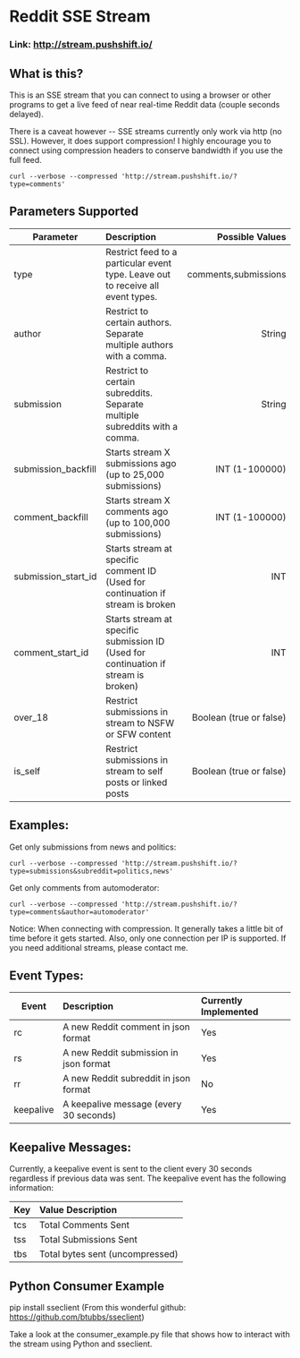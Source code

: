# Reddit SSE Stream

### Link: http://stream.pushshift.io/

## What is this?

This is an SSE stream that you can connect to using a browser or other programs to get a live feed of near real-time Reddit data (couple seconds delayed).

There is a caveat however -- SSE streams currently only work via http (no SSL). However, it does support compression! I highly encourage you to connect using compression headers to conserve bandwidth if you use the full feed.

    curl --verbose --compressed 'http://stream.pushshift.io/?type=comments'

## Parameters Supported

| Parameter        | Description           | Possible Values  |
| ------------- |:-------------| -----:|
| type        |  Restrict feed to a particular event type.  Leave out to receive all event types. | comments,submissions |
| author      | Restrict to certain authors.  Separate multiple authors with a comma.      |   String |
| submission  | Restrict to certain subreddits.  Separate multiple subreddits with a comma.       |    String |
| submission_backfill | Starts stream X submissions ago (up to 25,000 submissions) | INT (1-100000)|
| comment_backfill | Starts stream X comments ago (up to 100,000 submissions) | INT (1-100000) |
| submission_start_id | Starts stream at specific comment ID (Used for continuation if stream is broken | INT |
| comment_start_id | Starts stream at specific submission ID (Used for continuation if stream is broken) | INT |
| over_18 | Restrict submissions in stream to NSFW or SFW content | Boolean (true or false) |
| is_self | Restrict submissions in stream to self posts or linked posts | Boolean (true or false) |

## Examples:

Get only submissions from news and politics:

    curl --verbose --compressed 'http://stream.pushshift.io/?type=submissions&subreddit=politics,news'
Get only comments from automoderator:

    curl --verbose --compressed 'http://stream.pushshift.io/?type=comments&author=automoderator'

Notice: When connecting with compression. It generally takes a little bit of time before it gets started.  Also, only one connection per IP is supported.  If you need additional streams, please contact me.

## Event Types:

| Event        | Description | Currently Implemented |
| ------------- |:-------------|:------------|
| rc | A new Reddit comment in json format | Yes|
| rs | A new Reddit submission in json format | Yes |
| rr | A new Reddit subreddit in json format| No |
| keepalive | A keepalive message (every 30 seconds)| Yes|

## Keepalive Messages:

Currently, a keepalive event is sent to the client every 30 seconds regardless if previous data was sent.  The keepalive event has the following information:

| Key        | Value Description |
| ------------- |:-------------|
| tcs | Total Comments Sent
| tss | Total Submissions Sent |
| tbs | Total bytes sent (uncompressed)|

## Python Consumer Example

pip install sseclient (From this wonderful github: https://github.com/btubbs/sseclient)

Take a look at the consumer_example.py file that shows how to interact with the stream using Python and sseclient.



